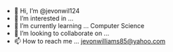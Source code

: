 - 👋 Hi, I’m @jevonwil124
- 👀 I’m interested in ...
- 🌱 I’m currently learning ... Computer Science
- 💞️ I’m looking to collaborate on ...
- 📫 How to reach me ... jevonwilliams85@yahoo.com

<!---
jevonwil124/jevonwil124 is a ✨ special ✨ repository because its `README.md` (this file) appears on your GitHub profile.
You can click the Preview link to take a look at your changes.
--->
